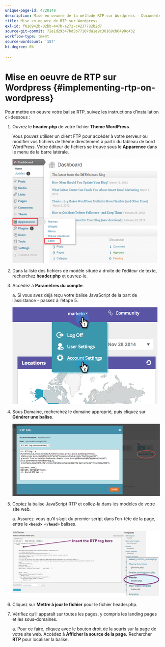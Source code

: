 ```yaml
---
unique-page-id: 4720149
description: Mise en oeuvre de la méthode RTP sur Wordpress - Documents Marketo - Documentation du produit
title: Mise en oeuvre de RTP sur Wordpress
exl-id: f010942b-02bb-447b-a272-c4237782b2d7
source-git-commit: 72e1d29347bd5b77107da1e9c30169cb6490c432
workflow-type: tm+mt
source-wordcount: '187'
ht-degree: 0%

---
```


# Mise en oeuvre de RTP sur Wordpress {#implementing-rtp-on-wordpress}

Pour mettre en oeuvre votre balise RTP, suivez les instructions d’installation ci-dessous :

1. Ouvrez le **header.php** de votre fichier **Thème WordPress**.

   Vous pouvez utiliser un client FTP pour accéder à votre serveur ou modifier vos fichiers de thème directement à partir du tableau de bord WordPress. Votre éditeur de fichiers se trouve sous le **Apparence** dans le menu de la barre latérale.

   ![](assets/image2014-11-30-15-3a35-3a30.png)

1. Dans la liste des fichiers de modèle située à droite de l’éditeur de texte, recherchez **header.php** et ouvrez-le.

1. Accédez à **Paramètres du compte**.

   a. Si vous avez déjà reçu votre balise JavaScript de la part de l’assistance - passez à l’étape 5.

   ![](assets/image2014-11-30-15-3a19-3a21-1.png)

1. Sous Domaine, recherchez le domaine approprié, puis cliquez sur **Générer une balise**.

   ![](assets/image2014-11-30-15-3a20-3a17-1.png)

1. Copiez la balise JavaScript RTP et collez-la dans les modèles de votre site web.

   a. Assurez-vous qu’il s’agit du premier script dans l’en-tête de la page, entre le **`<head> </head>`** balises.

   ![](assets/image2014-11-30-15-3a36-3a31.png)

1. Cliquez sur **Mettre à jour le fichier** pour le fichier header.php.

1. Vérifiez qu’il apparaît sur toutes les pages, y compris les landing pages et les sous-domaines.

   a. Pour ce faire, cliquez avec le bouton droit de la souris sur la page de votre site web. Accédez à **Afficher la source de la page.** Rechercher **RTP** pour localiser la balise.
